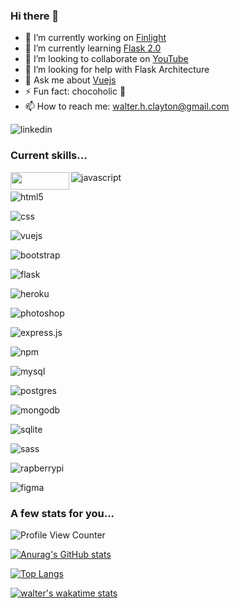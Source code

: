 ### Hi there 👋

- 🔭 I’m currently working on [Finlight](https://www.finlight.com/)
- 🌱 I’m currently learning [Flask 2.0](https://flask.palletsprojects.com/en/2.0.x/changes/#version-2-0-0)
- 👯 I’m looking to collaborate on [YouTube](https://www.youtube.com/channel/UCsi4aCI975CjjZaLJYx7Wtw)
- 🤔 I’m looking for help with Flask Architecture
- 💬 Ask me about [Vuejs](https://vuejs.org/)
- ⚡ Fun fact: chocoholic 🍫
- 📫 How to reach me: walter.h.clayton@gmail.com

![linkedin](https://img.shields.io/badge/LinkedIn-0077B5?style=for-the-badge&logo=linkedin&logoColor=white)

### Current skills...
<img align="left" width="94" height="28" src="https://img.shields.io/badge/Python-3776AB?style=for-the-badge&logo=python&logoColor=white">

![javascript](https://img.shields.io/badge/JavaScript-F7DF1E?style=for-the-badge&logo=javascript&logoColor=black)

![html5](https://img.shields.io/badge/HTML-239120?style=for-the-badge&logo=html5&logoColor=white)

![css](https://img.shields.io/badge/CSS-239120?&style=for-the-badge&logo=css3&logoColor=white)

![vuejs](https://img.shields.io/badge/Vue.js-35495E?style=for-the-badge&logo=vue.js&logoColor=4FC08D)

![bootstrap](https://img.shields.io/badge/Bootstrap-563D7C?style=for-the-badge&logo=bootstrap&logoColor=white)

![flask](https://img.shields.io/badge/Flask-000000?style=for-the-badge&logo=flask&logoColor=white)

![heroku](https://img.shields.io/badge/Heroku-430098?style=for-the-badge&logo=heroku&logoColor=white)

![photoshop](https://aleen42.github.io/badges/src/photoshop.svg)

![express.js](https://img.shields.io/badge/Express.js-404D59?style=for-the-badge)

![npm](https://img.shields.io/badge/npm-CB3837?style=for-the-badge&logo=npm&logoColor=white)

![mysql](https://img.shields.io/badge/MySQL-00000F?style=for-the-badge&logo=mysql&logoColor=white)

![postgres](https://img.shields.io/badge/PostgreSQL-316192?style=for-the-badge&logo=postgresql&logoColor=white)

![mongodb](https://img.shields.io/badge/MongoDB-4EA94B?style=for-the-badge&logo=mongodb&logoColor=white)

![sqlite](https://img.shields.io/badge/SQLite-07405E?style=for-the-badge&logo=sqlite&logoColor=white)

![sass](https://img.shields.io/badge/Sass-CC6699?style=for-the-badge&logo=sass&logoColor=white)

![rapberrypi](https://img.shields.io/badge/RASPBERRY%20PI-C51A4A.svg?&style=for-the-badge&logo=raspberry%20pi&logoColor=white)

![figma](https://img.shields.io/badge/Figma-F24E1E?style=for-the-badge&logo=figma&logoColor=white)


### A few stats for you...

![Profile View Counter](https://komarev.com/ghpvc/?username=walter-clayton)

[![Anurag's GitHub stats](https://github-readme-stats.vercel.app/api?username=walter-clayton&show_icons=true)](https://github.com/walter-clayton/github-readme-stats)

[![Top Langs](https://github-readme-stats.vercel.app/api/top-langs/?username=walter-clayton)](https://github.com/walter-clayton/github-readme-stats)

[![walter's wakatime stats](https://github-readme-stats.vercel.app/api/wakatime?username=walthedude)](https://github.com/walter-clayton/github-readme-stats)
